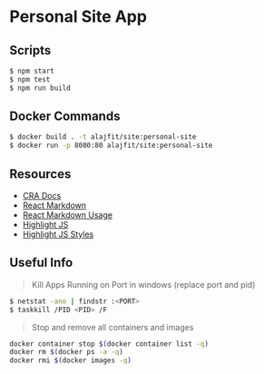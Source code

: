 # Personal Site App

## Scripts

```bash 
$ npm start
$ npm test
$ npm run build
```

## Docker Commands

```bash
$ docker build . -t alajfit/site:personal-site
$ docker run -p 8080:80 alajfit/site:personal-site
```


## Resources

- [CRA Docs](https://create-react-app.dev/docs/documentation-intro)
- [React Markdown](https://github.com/rexxars/react-markdown)
- [React Markdown Usage](https://www.newline.co/@dmitryrogozhny/how-to-render-markdown-in-react-with-react-markdown--5d1c3849)
- [Highlight JS](https://github.com/highlightjs/highlight.js)
- [Highlight JS Styles](https://highlightjs.org/static/demo/)

## Useful Info

> Kill Apps Running on Port in windows (replace port and pid)
```sh
$ netstat -ano | findstr :<PORT>
$ taskkill /PID <PID> /F
```

> Stop and remove all containers and images
```sh
docker container stop $(docker container list -q)
docker rm $(docker ps -a -q)
docker rmi $(docker images -q)
```